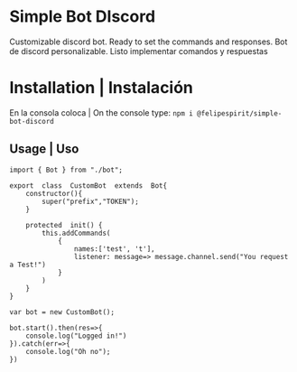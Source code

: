 # Simple Bot DIscord

Customizable discord bot. Ready to set the commands and responses. 
Bot de discord personalizable. Listo implementar comandos y respuestas


# Installation | Instalación

En la consola coloca | On the console type:
`npm i @felipespirit/simple-bot-discord`

## Usage | Uso

```
import { Bot } from "./bot";

export  class  CustomBot  extends  Bot{
    constructor(){
        super("prefix","TOKEN");
    }

    protected  init() {
        this.addCommands(
            { 
                names:['test', 't'],
                listener: message=> message.channel.send("You request a Test!")
            }
        )
    }
}

var bot = new CustomBot();

bot.start().then(res=>{
    console.log("Logged in!")
}).catch(err=>{
    console.log("Oh no");
})
```
